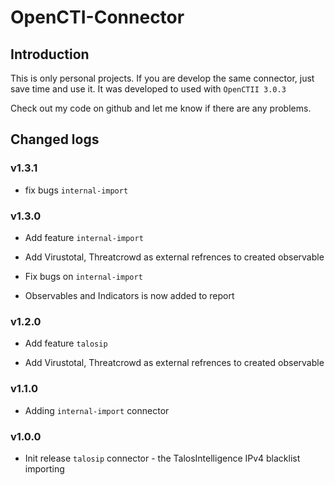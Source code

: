 # OpenCTI-Connector 

## Introduction
This is only personal projects. If you are develop the same connector, just save time and use it. 
It was developed to used with `OpenCTII 3.0.3`

Check out my code on github and let me know if there are any problems. 

## Changed logs
### v1.3.1
- fix bugs `internal-import`

### v1.3.0
- Add feature `internal-import`
+ Add Virustotal, Threatcrowd as external refrences to created observable
- Fix bugs on `internal-import`
+ Observables and Indicators is now added to report

### v1.2.0
- Add feature `talosip`
+ Add Virustotal, Threatcrowd as external refrences to created observable

### v1.1.0
- Adding `internal-import` connector

### v1.0.0
- Init release `talosip` connector - the TalosIntelligence IPv4 blacklist importing
